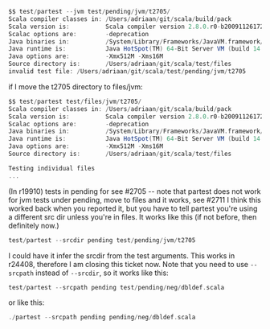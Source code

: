 ```scala
$$ test/partest --jvm test/pending/jvm/t2705/
Scala compiler classes in: /Users/adriaan/git/scala/build/pack
Scala version is:          Scala compiler version 2.8.0.r0-b20091126172804 -- Copyright 2002-2009, LAMP/EPFL
Scalac options are:        -deprecation
Java binaries in:          /System/Library/Frameworks/JavaVM.framework/Versions/1.6.0/Home/bin
Java runtime is:           Java HotSpot(TM) 64-Bit Server VM (build 14.1-b02-92, mixed mode)
Java options are:          -Xmx512M -Xms16M
Source directory is:       /Users/adriaan/git/scala/test/files
invalid test file: /Users/adriaan/git/scala/test/pending/jvm/t2705
```

if I move the t2705 directory to files/jvm:

```scala
$$ test/partest test/files/jvm/t2705/
Scala compiler classes in: /Users/adriaan/git/scala/build/pack
Scala version is:          Scala compiler version 2.8.0.r0-b20091126172804 -- Copyright 2002-2009, LAMP/EPFL
Scalac options are:        -deprecation
Java binaries in:          /System/Library/Frameworks/JavaVM.framework/Versions/1.6.0/Home/bin
Java runtime is:           Java HotSpot(TM) 64-Bit Server VM (build 14.1-b02-92, mixed mode)
Java options are:          -Xmx512M -Xms16M
Source directory is:       /Users/adriaan/git/scala/test/files

Testing individual files
...
```
(In r19910) tests in pending for see #2705 -- note that partest does not work for jvm tests under pending, move to files and it works, see #2711
I think this worked back when you reported it, but you have to tell partest you're using a different src dir unless you're in files.  It works like this (if not before, then definitely now.)
```scala
test/partest --srcdir pending test/pending/jvm/t2705
```
I could have it infer the srcdir from the test arguments.
This works in r24408, therefore I am closing this ticket now. Note that you need to use `--srcpath` instead of `--srcdir`, so it works like this:
```scala
test/partest --srcpath pending test/pending/neg/dbldef.scala
```
or like this:
```scala
./partest --srcpath pending pending/neg/dbldef.scala
```
